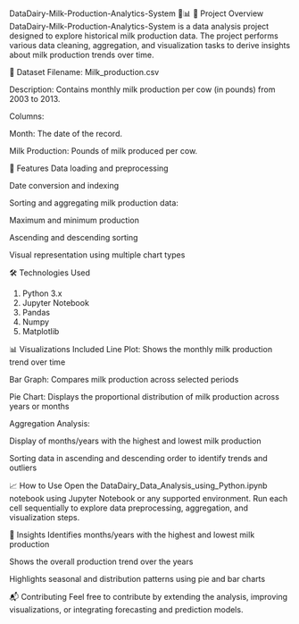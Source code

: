 DataDairy-Milk-Production-Analytics-System 🥛📊
📌 Project Overview
DataDairy-Milk-Production-Analytics-System is a data analysis project designed to explore historical milk production data. The project performs various data cleaning, aggregation, and visualization tasks to derive insights about milk production trends over time.

📁 Dataset
Filename: Milk_production.csv

Description: Contains monthly milk production per cow (in pounds) from 2003 to 2013.

Columns:

Month: The date of the record.

Milk Production: Pounds of milk produced per cow.

🚀 Features
Data loading and preprocessing

Date conversion and indexing

Sorting and aggregating milk production data:

Maximum and minimum production

Ascending and descending sorting

Visual representation using multiple chart types

🛠️ Technologies Used
1. Python 3.x
2. Jupyter Notebook
3. Pandas
4. Numpy
5. Matplotlib

📊 Visualizations Included
Line Plot: Shows the monthly milk production trend over time

Bar Graph: Compares milk production across selected periods

Pie Chart: Displays the proportional distribution of milk production across years or months

Aggregation Analysis:

Display of months/years with the highest and lowest milk production

Sorting data in ascending and descending order to identify trends and outliers

📈 How to Use
Open the DataDairy_Data_Analysis_using_Python.ipynb notebook using Jupyter Notebook or any supported environment. Run each cell sequentially to explore data preprocessing, aggregation, and visualization steps.

📌 Insights
Identifies months/years with the highest and lowest milk production

Shows the overall production trend over the years

Highlights seasonal and distribution patterns using pie and bar charts

📬 Contributing
Feel free to contribute by extending the analysis, improving visualizations, or integrating forecasting and prediction models.
